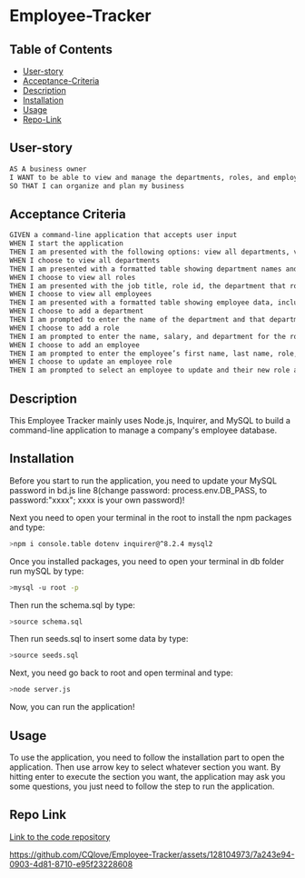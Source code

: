 # Employee-Tracker

## Table of Contents

- [User-story](#user-story)
- [Acceptance-Criteria](#acceptance-criteria)
- [Description](#description)
- [Installation](#installation)
- [Usage](#usage)
- [Repo-Link](#Repo-Link)

## User-story

```md
AS A business owner
I WANT to be able to view and manage the departments, roles, and employees in my company
SO THAT I can organize and plan my business
```

## Acceptance Criteria

```md
GIVEN a command-line application that accepts user input
WHEN I start the application
THEN I am presented with the following options: view all departments, view all roles, view all employees, add a department, add a role, add an employee, and update an employee role
WHEN I choose to view all departments
THEN I am presented with a formatted table showing department names and department ids
WHEN I choose to view all roles
THEN I am presented with the job title, role id, the department that role belongs to, and the salary for that role
WHEN I choose to view all employees
THEN I am presented with a formatted table showing employee data, including employee ids, first names, last names, job titles, departments, salaries, and managers that the employees report to
WHEN I choose to add a department
THEN I am prompted to enter the name of the department and that department is added to the database
WHEN I choose to add a role
THEN I am prompted to enter the name, salary, and department for the role and that role is added to the database
WHEN I choose to add an employee
THEN I am prompted to enter the employee’s first name, last name, role, and manager, and that employee is added to the database
WHEN I choose to update an employee role
THEN I am prompted to select an employee to update and their new role and this information is updated in the database
```

## Description

This Employee Tracker mainly uses Node.js, Inquirer, and MySQL to build a command-line application to manage a company's employee database.

## Installation

Before you start to run the application, you need to update your MySQL password in bd.js line 8(change password: process.env.DB_PASS, to password:"xxxx"; xxxx is your own password)!

Next you need to open your terminal in the root to install the npm packages and type:

```bash
>npm i console.table dotenv inquirer@^8.2.4 mysql2
```

Once you installed packages, you need to open your terminal in db folder run mySQL by type:

```bash
>mysql -u root -p
```

Then run the schema.sql by type:

```bash
>source schema.sql
```

Then run seeds.sql to insert some data by type:

```bash
>source seeds.sql
```

Next, you need go back to root and open terminal and type:

```bash
>node server.js
```

Now, you can run the application!

## Usage

To use the application, you need to follow the installation part to open the application. Then use arrow key to select whatever section you want. By hitting enter to execute the section you want, the application may ask you some questions, you just need to follow the step to run the application.

## Repo Link
[Link to the code repository](https://github.com/CQlove/Employee-Tracker)





https://github.com/CQlove/Employee-Tracker/assets/128104973/7a243e94-0903-4d81-8710-e95f23228608


